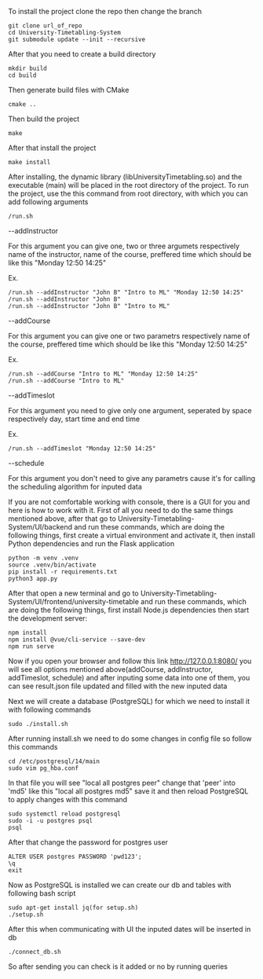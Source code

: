 To install the project clone the repo then change the branch
```
git clone url_of_repo
cd University-Timetabling-System
git submodule update --init --recursive
```

After that you need to create a build directory
```
mkdir build
cd build
```
Then generate build files with CMake
```
cmake ..
```
Then build the project
```
make
```
After that install the project
```
make install
```

After installing, the dynamic library (libUniversityTimetabling.so) and the executable (main) will be placed in the root directory of the project. To run the project, use the this command from root directory, with which you can add following arguments
```
/run.sh
```

--addInstructor

For this argument you can give one, two or three argumets respectively name of the instructor, name of the course, preffered time which should be like this "Monday 12:50 14:25"

Ex. 
```
/run.sh --addInstructor "John B" "Intro to ML" "Monday 12:50 14:25"
/run.sh --addInstructor "John B"
/run.sh --addInstructor "John B" "Intro to ML"
```
--addCourse

For this argument you can give one or two parametrs respectively name of the course, preffered time which should be like this "Monday 12:50 14:25"

Ex. 
```
/run.sh --addCourse "Intro to ML" "Monday 12:50 14:25"
/run.sh --addCourse "Intro to ML"
```

--addTimeslot

For this argument you need to give only one argument, seperated by space respectively day, start time and end time

Ex. 
```
/run.sh --addTimeslot "Monday 12:50 14:25"
```

--schedule

For this argument you don't need to give any parametrs cause it's for calling the scheduling algorithm for inputed data

If you are not comfortable working with console, there is a GUI for you and here is how to work with it. First of all you need to do the same things mentioned above, after that go to University-Timetabling-System/UI/backend and run these commands, which are doing the following things, first create a virtual environment and activate it, then install Python dependencies and run the Flask application

```
python -m venv .venv
source .venv/bin/activate
pip install -r requirements.txt
python3 app.py
```
After that open a new terminal and go to University-Timetabling-System/UI/frontend/university-timetable and run these commands, which are doing the following things, first install Node.js dependencies then start the development server:

```
npm install
npm install @vue/cli-service --save-dev
npm run serve
```

Now if you open your browser and follow this link http://127.0.0.1:8080/ you will see all options mentioned above(addCourse, addInstructor, addTimeslot, schedule) and after inputing some data into one of them, you can see result.json file updated and filled with the new inputed data

Next we will create a database (PostgreSQL) for which we need to install it with following commands
``` 
sudo ./install.sh
```

After running install.sh we need to do some changes in config file so follow this commands
```
cd /etc/postgresql/14/main
sudo vim pg_hba.conf
```
In that file you will see
"local   all             postgres                                peer"
change that 'peer' into 'md5' like this
"local   all             postgres                                md5"
save it and then reload PostgreSQL to apply changes with this command
```
sudo systemctl reload postgresql
sudo -i -u postgres psql
psql
```
After that change the password for postgres user
```
ALTER USER postgres PASSWORD 'pwd123';
\q
exit
```
Now as PostgreSQL is installed we can create our db and tables with following bash script
```
sudo apt-get install jq(for setup.sh)
./setup.sh
```
After this when communicating with UI the inputed dates will be inserted in db
```
./connect_db.sh
```
So after sending you can check is it added or no by running queries